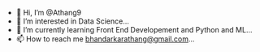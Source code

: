 - 👋 Hi, I’m @Athang9
- 👀 I’m interested in Data Science...
- 🌱 I’m currently learning Front End Developement and Python and ML...
- 📫 How to reach me bhandarkarathang@gmail.com...

<!---
Athang9/Athang9 is a ✨ special ✨ repository because its `README.md` (this file) appears on your GitHub profile.
You can click the Preview link to take a look at your changes.
--->
